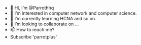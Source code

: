 - 👋 Hi, I’m @Parrothhq
- 👀 I’m interested in computer network and computer science. 
- 🌱 I’m currently learning HCNA and so on.
- 💞️ I’m looking to collaborate on ...
- 📫 How to reach me?
- 	Subscribe 'parrotplus'

<!---
Parrothhq/Parrothhq is a ✨ special ✨ repository because its `README.md` (this file) appears on your GitHub profile.
You can click the Preview link to take a look at your changes.
--->
